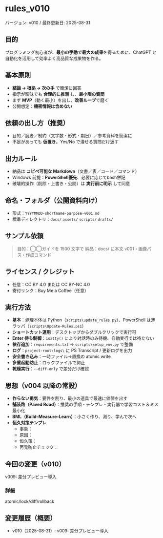 # rules_v010
バージョン: v010 / 最終更新日: 2025-08-31

## 目的
プログラミング初心者が、**最小の手動で最大の成果**を得るために、ChatGPT と自動化を活用して効率よく高品質な成果物を作る。

## 基本原則
- **結論 → 根拠 → 次の手** で簡潔に回答
- 指示が曖昧でも **合理的に推測** し、**最小限の質問**
- まず **MVP**（動く最小）を出し、**改善ループ**で磨く
- 公開想定：**機密情報は含めない**

## 依頼の出し方（推奨）
- 目的／読者／制約（文字数・形式・期日）／参考資料を簡潔に
- 不足があっても **仮置き**。Yes/No で潰せる質問だけ返す

## 出力ルール
- 納品は **コピペ可能な Markdown**（文書／表／コード／コマンド）
- Windows 前提：**PowerShell優先**、必要に応じてbash併記
- 破壊的操作（削除・上書き・公開）は **実行前に明示** して同意

## 命名・フォルダ（公開資料向け）
- 形式：`YYYYMMDD-shortname-purpose-v001.md`
- 標準ディレクトリ：`docs/` `assets/` `scripts/` `drafts/`

## サンプル依頼
> 目的：◯◯ガイドを 1500 文字で
> 納品：docs/ に本文 v001・画像パス・作成コマンド

## ライセンス / クレジット
- 任意：CC BY 4.0 または CC BY-NC 4.0
- 寄付リンク：Buy Me a Coffee（任意）

## 実行方法
- **基本**：処理本体は Python（`scripts\update_rules.py`）、PowerShell は薄ラッパ（`scripts\Update-Rules.ps1`）
- **ショートカット運用**：デスクトップからダブルクリックで実行可
- **Enter 待ち制御**：`isatty()` により対話時のみ待機、自動実行では待たない
- **依存追加**：`requirements.txt` → `scripts\setup_env.py` で整備
- **ログ**：`project-root\logs\` に PS Transcript / 更新ログを出力
- **安全書き込み**：一時ファイル→置換の atomic write
- **多重起動防止**：ロックファイルで抑止
- **乾燥実行**：`--diff-only` で差分だけ確認


## 思想（v004 以降の常設）
- **作らない勇気**：要件を削り、最小の道具で最速に価値を出す
- **舗装路（Paved Road）**：推奨の手順・テンプレ・実行器で学習コスト＆ミス最小化
- **BML（Build–Measure–Learn）**：小さく作り、測り、学んで次へ
- **恒久対策テンプレ**
  - 事象：
  - 原因：
  - 恒久策：
  - 再発防止チェック：


## 今回の変更（v010）
v009: 差分プレビュー導入

### 詳細
atomic/lock/diff/rollback

## 変更履歴（概要）
- v010（2025-08-31）: v009: 差分プレビュー導入

